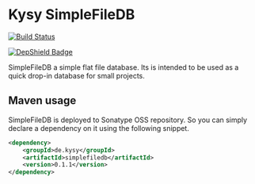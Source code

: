 # Kysy SimpleFileDB

[![Build Status](https://github.com/kysyde/simplefiledb/workflows/Build/badge.svg)](https://github.com/kysyde/simplefiledb/actions)

[![DepShield Badge](https://depshield.sonatype.org/badges/stefanteitge/simplefiledb/depshield.svg)](https://depshield.github.io)


SimpleFileDB a simple flat file database.
Its is intended to be used as a quick drop-in database for small projects.

## Maven usage

SimpleFileDB is deployed to Sonatype OSS repository. So you can simply declare a dependency on it using the following snippet.

```xml
<dependency>
    <groupId>de.kysy</groupId>
    <artifactId>simplefiledb</artifactId>
    <version>0.1.1</version>
</dependency>
```
